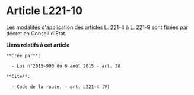 # Article L221-10

Les modalités d'application des articles L. 221-4 à L. 221-9 sont fixées par décret en Conseil d'Etat.

**Liens relatifs à cet article**

	**Créé par**:

	  - Loi n°2015-990 du 6 août 2015 - art. 28

	**Cite**:

	  - Code de la route. - art. L221-4 (V)
